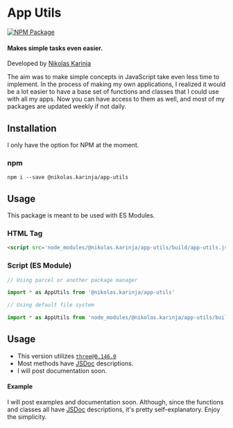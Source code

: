 # App Utils

[![NPM Package][npm]][npm-url]

#### Makes simple tasks even easier.

Developed by [Nikolas Karinja](http://nikolaskarinja.com/)

The aim was to make simple concepts in JavaScript take even less time to implement. In the process of making my own applications, I realized it would be a lot easier to have a base set of functions and classes that I could use with all my apps. Now you can have access to them as well, and most of my packages are updated weekly if not daily. 

## Installation

I only have the option for NPM at the moment.

### npm

```
npm i --save @nikolas.karinja/app-utils
```

## Usage

This package is meant to be used with ES Modules.

### HTML Tag

```html
<script src='node_modules/@nikolas.karinja/app-utils/build/app-utils.js' type='module'></script>
```

### Script (ES Module)

```javascript
// Using parcel or another package manager

import * as AppUtils from '@nikolas.karinja/app-utils'

// Using default file system

import * as AppUtils from 'node_modules/@nikolas.karinja/app-utils/build/app-utils.js'
```

## Usage

- This version utilizes [`three@0.146.0`](https://github.com/mrdoob/three.js)
- Most methods have [JSDoc](https://jsdoc.app/) descriptions.
- I will post documentation soon.

#### Example

I will post examples and documentation soon. Although, since the functions and classes all have [JSDoc](https://jsdoc.app/) descriptions, it's pretty self-explanatory. Enjoy the simplicity.

[npm]: https://shields.io/npm/v/@nikolas.karinja/app-utils
[npm-url]: https://www.npmjs.com/package/@nikolas.karinja/app-utils